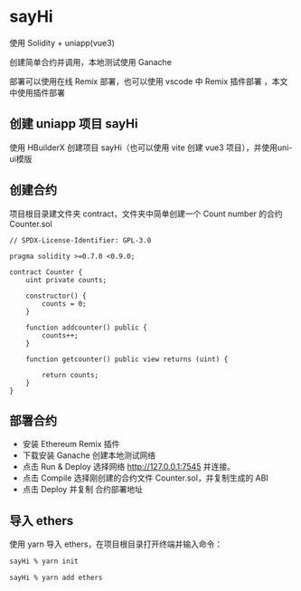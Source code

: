 # sayHi
使用 Solidity + uniapp(vue3) 

创建简单合约并调用，本地测试使用 Ganache

部署可以使用在线 Remix 部署，也可以使用 vscode 中 Remix 插件部署 ，本文中使用插件部署



## 创建 uniapp 项目 sayHi

使用 HBuilderX 创建项目 sayHi（也可以使用 vite 创建 vue3 项目），并使用uni-ui模版



## 创建合约

项目根目录建文件夹 contract，文件夹中简单创建一个 Count number 的合约 Counter.sol
``` Solidity
// SPDX-License-Identifier: GPL-3.0

pragma solidity >=0.7.0 <0.9.0;

contract Counter {
    uint private counts;

    constructor() {
        counts = 0;
    }

    function addcounter() public {
        counts++;
    }

    function getcounter() public view returns (uint) {
        
        return counts;
    }
}
```



## 部署合约

- 安装 Ethereum Remix 插件
- 下载安装 Ganache 创建本地测试网络
- 点击 Run & Deploy 选择网络 http://127.0.0.1:7545 并连接。
- 点击 Compile 选择刚创建的合约文件 Counter.sol，并复制生成的 ABI
- 点击 Deploy 并复制 合约部署地址



## 导入 ethers

使用 yarn 导入 ethers，在项目根目录打开终端并输入命令：

``` bash
sayHi % yarn init

sayHi % yarn add ethers

```

